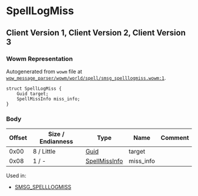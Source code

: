 # SpellLogMiss

## Client Version 1, Client Version 2, Client Version 3

### Wowm Representation

Autogenerated from `wowm` file at [`wow_message_parser/wowm/world/spell/smsg_spelllogmiss.wowm:1`](https://github.com/gtker/wow_messages/tree/main/wow_message_parser/wowm/world/spell/smsg_spelllogmiss.wowm#L1).
```rust,ignore
struct SpellLogMiss {
    Guid target;
    SpellMissInfo miss_info;
}
```
### Body

| Offset | Size / Endianness | Type | Name | Comment |
| ------ | ----------------- | ---- | ---- | ------- |
| 0x00 | 8 / Little | [Guid](../types/packed-guid.md) | target |  |
| 0x08 | 1 / - | [SpellMissInfo](spellmissinfo.md) | miss_info |  |


Used in:
* [SMSG_SPELLLOGMISS](smsg_spelllogmiss.md)

